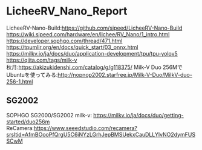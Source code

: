 # LicheeRV_Nano_Report


LicheeRV-Nano-Build:https://github.com/sipeed/LicheeRV-Nano-Build<br>
https://wiki.sipeed.com/hardware/en/lichee/RV_Nano/1_intro.html<br>
https://developer.sophgo.com/thread/471.html<br>
https://tpumlir.org/en/docs/quick_start/03_onnx.html<br>
https://milkv.io/ja/docs/duo/application-development/tpu/tpu-yolov5<br>
https://qiita.com/tags/milk-v<br>
秋月:https://akizukidenshi.com/catalog/g/g118375/
Milk-V Duo 256MでUbuntuを使ってみる:http://nopnop2002.starfree.jp/Milk-V-Duo/MilkV-duo-256-1.html<br>
## SG2002

SOPHGO SG2000/SG2002
milk-v: https://milkv.io/ja/docs/duo/getting-started/duo256m<br>
ReCamera:https://www.seeedstudio.com/recamera?srsltid=AfmBOooPfQrgU5C6iNYzLGrhJepBMSUekxCauDLLYlvNO2dymFUSSCwM<br>


